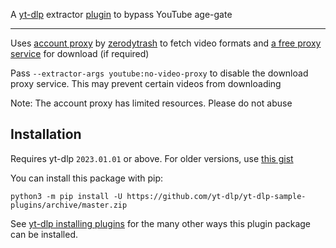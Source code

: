A [yt-dlp](https://github.com/yt-dlp/yt-dlp) extractor [plugin](https://github.com/yt-dlp/yt-dlp#plugins) to bypass YouTube age-gate

---

Uses [account proxy](https://youtube-proxy.zerody.one) by [zerodytrash](https://github.com/zerodytrash) to fetch video formats and [a free proxy service](https://www.4everproxy.com) for download (if required)

Pass `--extractor-args youtube:no-video-proxy` to disable the download proxy service. This may prevent certain videos from downloading

Note: The account proxy has limited resources. Please do not abuse


## Installation

Requires yt-dlp `2023.01.01` or above. For older versions, use [this gist](https://gist.github.com/pukkandan/fcf5ca1785c80f64e471f0ee14f990fb)

You can install this package with pip:
```
python3 -m pip install -U https://github.com/yt-dlp/yt-dlp-sample-plugins/archive/master.zip
```

See [yt-dlp installing plugins](https://github.com/yt-dlp/yt-dlp#installing-plugins) for the many other ways this plugin package can be installed.
